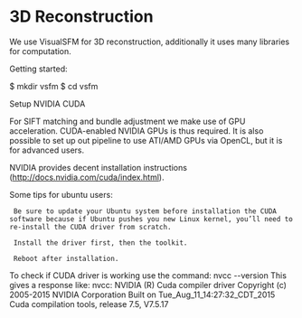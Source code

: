 # 3D Reconstruction
We use VisualSFM for 3D reconstruction, additionally it uses many libraries for computation.

Getting started:

$ mkdir vsfm
$ cd vsfm

Setup NVIDIA CUDA

For SIFT matching and bundle adjustment we make use of GPU acceleration. CUDA-enabled NVIDIA GPUs is thus required.
It is also possible to set up out pipeline to use ATI/AMD GPUs via OpenCL, but it is for advanced users.

NVIDIA provides decent installation instructions (http://docs.nvidia.com/cuda/index.html).

Some tips for ubuntu users:
    
     Be sure to update your Ubuntu system before installation the CUDA software because if Ubuntu pushes you new Linux kernel, you’ll need to re-install the CUDA driver from scratch. 

     Install the driver first, then the toolkit.

     Reboot after installation.

To check if CUDA driver is working use the command:
 nvcc --version
 This gives a response like:
 nvcc: NVIDIA (R) Cuda compiler driver
 Copyright (c) 2005-2015 NVIDIA Corporation
 Built on Tue_Aug_11_14:27:32_CDT_2015
 Cuda compilation tools, release 7.5, V7.5.17




